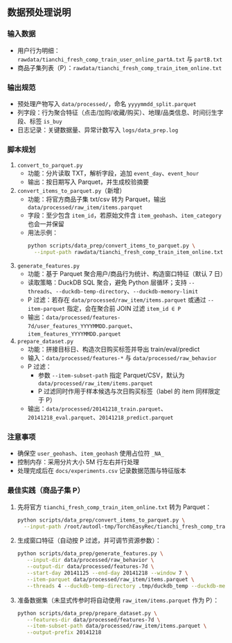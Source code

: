 ## 数据预处理说明

### 输入数据
- 用户行为明细：`rawdata/tianchi_fresh_comp_train_user_online_partA.txt` 与 `partB.txt`
- 商品子集列表（P）：`rawdata/tianchi_fresh_comp_train_item_online.txt`

### 输出规范
- 预处理产物写入 `data/processed/`，命名 `yyyymmdd_split.parquet`
- 列字段：行为聚合特征（点击/加购/收藏/购买）、地理/品类信息、时间衍生字段、标签 `is_buy`
- 日志记录：关键数据量、异常计数写入 `logs/data_prep.log`

### 脚本规划
1. `convert_to_parquet.py`
   - 功能：分片读取 TXT，解析字段，追加 `event_day`、`event_hour`
   - 输出：按日期写入 Parquet，并生成校验摘要
2. `convert_items_to_parquet.py`（新增）
   - 功能：将官方商品子集 txt/csv 转为 Parquet，输出 `data/processed/raw_item/items.parquet`
   - 字段：至少包含 `item_id`，若原始文件含 `item_geohash`、`item_category` 也会一并保留
   - 用法示例：
     ```bash
     python scripts/data_prep/convert_items_to_parquet.py \
       --input-path rawdata/tianchi_fresh_comp_train_item_online.txt
     ```
3. `generate_features.py`
   - 功能：基于 Parquet 聚合用户/商品行为统计、构造窗口特征（默认 7 日）
   - 读取策略：DuckDB SQL 聚合，避免 Python 层循环；支持 `--threads`、`--duckdb-temp-directory`、`--duckdb-memory-limit`
   - P 过滤：若存在 `data/processed/raw_item/items.parquet` 或通过 `--item-parquet` 指定，会在聚合前 JOIN 过滤 `item_id ∈ P`
   - 输出：`data/processed/features-7d/user_features_YYYYMMDD.parquet`、`item_features_YYYYMMDD.parquet`
4. `prepare_dataset.py`
   - 功能：拼接目标日、构造次日购买标签并导出 train/eval/predict
   - 输入：`data/processed/features-*` 与 `data/processed/raw_behavior`
   - P 过滤：
     - 参数 `--item-subset-path` 指定 Parquet/CSV，默认为 `data/processed/raw_item/items.parquet`
     - P 过滤同时作用于样本候选与次日购买标签（label 的 item 同样限定于 P）
   - 输出：`data/processed/20141218_train.parquet`、`20141218_eval.parquet`、`20141218_predict.parquet`

### 注意事项
- 确保空 `user_geohash`、`item_geohash` 使用占位符 `_NA_`
- 控制内存：采用分片大小 5M 行左右并行处理
- 处理完成后在 `docs/experiments.csv` 记录数据范围与特征版本

### 最佳实践（商品子集 P）
1. 先将官方 `tianchi_fresh_comp_train_item_online.txt` 转为 Parquet：
   ```bash
   python scripts/data_prep/convert_items_to_parquet.py \
     --input-path /root/autodl-tmp/TorchEasyRec/tianchi_fresh_comp_train_item_online.txt
   ```
2. 生成窗口特征（自动按 P 过滤，并可调节资源参数）：
   ```bash
   python scripts/data_prep/generate_features.py \
      --input-dir data/processed/raw_behavior \
      --output-dir data/processed/features-7d \
      --start-day 20141125 --end-day 20141218 --window 7 \
      --item-parquet data/processed/raw_item/items.parquet \
      --threads 4 --duckdb-temp-directory .tmp/duckdb_temp --duckdb-memory-limit 60GiB
   ```
3. 准备数据集（未显式传参时将自动使用 `raw_item/items.parquet` 作为 P）：
   ```bash
   python scripts/data_prep/prepare_dataset.py \
      --features-dir data/processed/features-7d \
      --item-subset-path data/processed/raw_item/items.parquet \
      --output-prefix 20141218
   ```
